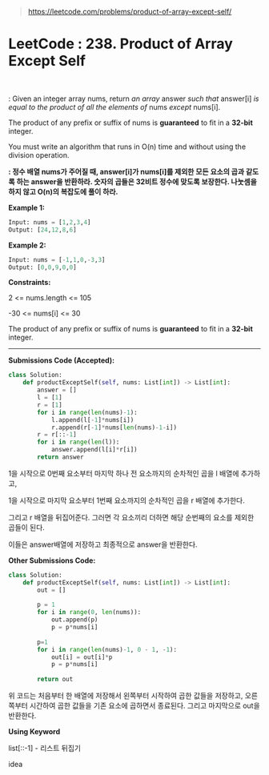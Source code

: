 > https://leetcode.com/problems/product-of-array-except-self/



# LeetCode : 238. Product of Array Except Self﻿

﻿

: Given an integer array nums, return *an array* answer *such that* answer[i] *is equal to the product of all the elements of* nums *except* nums[i].

The product of any prefix or suffix of nums is **guaranteed** to fit in a **32-bit** integer.

You must write an algorithm that runs in O(n) time and without using the division operation.

**: 정수 배열 nums가 주어질 때, answer[i]가 nums[i]를 제외한 모든 요소의 곱과 같도록 하는 answer을 반환하라. 숫자의 곱들은 32비트 정수에 맞도록 보장한다. 나눗셈을 하지 않고 O(n)의 복잡도에 풀이 하라.**



**Example 1:**

```python
Input: nums = [1,2,3,4]
Output: [24,12,8,6]
```

**Example 2:**

```python
Input: nums = [-1,1,0,-3,3]
Output: [0,0,9,0,0]
```



**Constraints:**

2 <= nums.length <= 105

-30 <= nums[i] <= 30

The product of any prefix or suffix of nums is **guaranteed** to fit in a **32-bit** integer.

---



**Submissions Code (Accepted):**

```python
class Solution:
    def productExceptSelf(self, nums: List[int]) -> List[int]:
        answer = []
        l = [1]
        r = [1]
        for i in range(len(nums)-1):
            l.append(l[-1]*nums[i])
            r.append(r[-1]*nums[len(nums)-1-i])
        r = r[::-1]
        for i in range(len(l)):
            answer.append(l[i]*r[i])
        return answer
```

1을 시작으로 0번째 요소부터 마지막 하나 전 요소까지의 순차적인 곱을 l 배열에 추가하고,

1을 시작으로 마지막 요소부터 1번째 요소까지의 순차적인 곱을 r 배열에 추가한다.

그리고 r 배열을 뒤집어준다. 그러면 각 요소끼리 더하면 해당 순번째의 요소를 제외한 곱들이 된다.

이들은 answer배열에 저장하고 최종적으로 answer을 반환한다.



**Other Submissions Code:**

```python
class Solution:
    def productExceptSelf(self, nums: List[int]) -> List[int]:
        out = []
        
        p = 1
        for i in range(0, len(nums)):
            out.append(p)
            p = p*nums[i]
            
        p=1
        for i in range(len(nums)-1, 0 - 1, -1):
            out[i] = out[i]*p
            p = p*nums[i]
            
        return out
```

위 코드는 처음부터 한 배열에 저장해서 왼쪽부터 시작하여 곱한 값들을 저장하고, 오른쪽부터 시간하여 곱한 값들을 기존 요소에 곱하면서 종료된다. 그리고 마지막으로 out을 반환한다.



**Using Keyword**

list[::-1] - 리스트 뒤집기

idea



﻿